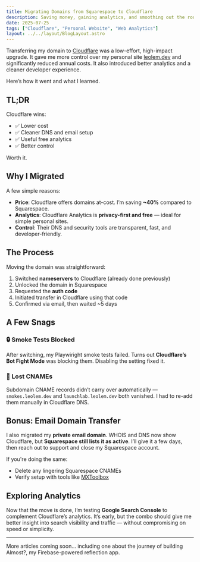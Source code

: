 ```yaml
---
title: Migrating Domains from Squarespace to Cloudflare
description: Saving money, gaining analytics, and smoothing out the rough edges
date: 2025-07-25
tags: ["Cloudflare", "Personal Website", "Web Analytics"]
layout: ../../layout/BlogLayout.astro
---
```


Transferring my domain to [Cloudflare](https://www.cloudflare.com/) was a low-effort, high-impact upgrade. It gave me more control over my personal site [leolem.dev](https://leolem.dev) and significantly reduced annual costs. It also introduced better analytics and a cleaner developer experience.

Here’s how it went and what I learned.

## TL;DR

Cloudflare wins:
- ✅ Lower cost
- ✅ Cleaner DNS and email setup
- ✅ Useful free analytics
- ✅ Better control

Worth it.

## Why I Migrated

A few simple reasons:
- **Price**: Cloudflare offers domains at-cost. I’m saving **~40%** compared to Squarespace.
- **Analytics**: Cloudflare Analytics is **privacy-first and free** — ideal for simple personal sites.
- **Control**: Their DNS and security tools are transparent, fast, and developer-friendly.

## The Process

Moving the domain was straightforward:

1. Switched **nameservers** to Cloudflare (already done previously)
2. Unlocked the domain in Squarespace
3. Requested the **auth code**
4. Initiated transfer in Cloudflare using that code
5. Confirmed via email, then waited ~5 days

## A Few Snags

### 🔒 Smoke Tests Blocked

After switching, my Playwiright smoke tests failed. Turns out **Cloudflare’s Bot Fight Mode** was blocking them. Disabling the setting fixed it.

### 🧭 Lost CNAMEs

Subdomain CNAME records didn’t carry over automatically — `smokes.leolem.dev` and `launchlab.leolem.dev` both vanished. I had to re-add them manually in Cloudflare DNS.

## Bonus: Email Domain Transfer

I also migrated my **private email domain**. WHOIS and DNS now show Cloudflare, but **Squarespace still lists it as active**. I’ll give it a few days, then reach out to support and close my Squarespace account.

If you're doing the same:
- Delete any lingering Squarespace CNAMEs
- Verify setup with tools like [MXToolbox](https://mxtoolbox.com)

## Exploring Analytics

Now that the move is done, I’m testing **Google Search Console** to complement Cloudflare’s analytics. It’s early, but the combo should give me better insight into search visibility and traffic — without compromising on speed or simplicity.

---

More articles coming soon… including one about the journey of building Almost?, my Firebase-powered reflection app.